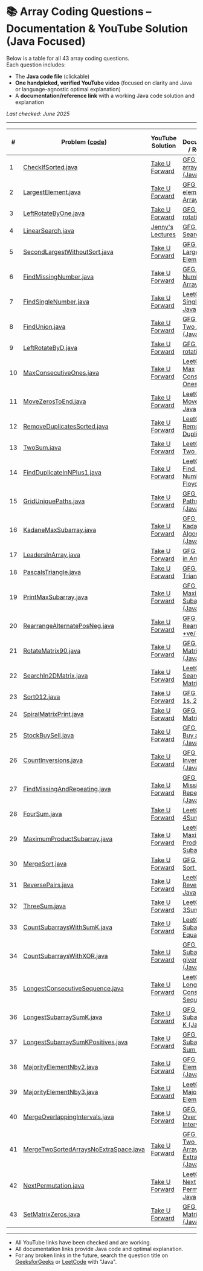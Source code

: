 # 📚 Array Coding Questions – Documentation & YouTube Solution (Java Focused)

Below is a table for all 43 array coding questions.  
Each question includes:

- The **Java code file** (clickable)
- **One handpicked, verified YouTube video** (focused on clarity and Java or language-agnostic optimal explanation)
- A **documentation/reference link** with a working Java code solution and explanation

_Last checked: June 2025_

---

| #   | Problem ([code](#))                                                                             | YouTube Solution                                                               | Java Documentation / Reference                                                                                     |
|-----|------------------------------------------------------------------------------------------------|--------------------------------------------------------------------------------|-------------------------------------------------------------------------------------------------------------------|
| 1   | [CheckIfSorted.java](./CheckIfSorted.java)                                                      | [Take U Forward](https://youtu.be/BVnGSFIo0xk)                                 | [GFG - Check if array is sorted (Java)](https://www.geeksforgeeks.org/program-to-check-if-an-array-is-sorted-or-not/) |
| 2   | [LargestElement.java](./LargestElement.java)                                                    | [Take U Forward](https://youtu.be/37E9ckMDdTk)                                 | [GFG - Largest element in Array (Java)](https://www.geeksforgeeks.org/find-largest-element-array/)                 |
| 3   | [LeftRotateByOne.java](./LeftRotateByOne.java)                                                  | [Take U Forward](https://youtu.be/wvcQg43_V8U)                                 | [GFG - Array rotation (Java)](https://www.geeksforgeeks.org/array-rotation/)                                       |
| 4   | [LinearSearch.java](./LinearSearch.java)                                                        | [Jenny's Lectures](https://youtu.be/_HRA37X8N_Q)                               | [GFG - Linear Search (Java)](https://www.geeksforgeeks.org/linear-search/)                                         |
| 5   | [SecondLargestWithoutSort.java](./SecondLargestWithoutSort.java)                                | [Take U Forward](https://youtu.be/37E9ckMDdTk?t=390)                           | [GFG - Second Largest Element (Java)](https://www.geeksforgeeks.org/find-second-largest-element-array/)            |
| 6   | [FindMissingNumber.java](./FindMissingNumber.java)                                              | [Take U Forward](https://youtu.be/5nMGY4VUoRY)                                 | [GFG - Missing Number in Array (Java)](https://www.geeksforgeeks.org/find-the-missing-number/)                     |
| 7   | [FindSingleNumber.java](./FindSingleNumber.java)                                                | [Take U Forward](https://youtu.be/qMPX1AOa83k)                                 | [LeetCode - Single Number Java](https://leetcode.com/problems/single-number/solutions/1549931/java-python-o-n-solution-with-explanation/) |
| 8   | [FindUnion.java](./FindUnion.java)                                                              | [Take U Forward](https://youtu.be/wgFPrzTjm7s)                                 | [GFG - Union of Two Arrays (Java)](https://www.geeksforgeeks.org/union-and-intersection-of-two-sorted-arrays-2/)   |
| 9   | [LeftRotateByD.java](./LeftRotateByD.java)                                                      | [Take U Forward](https://youtu.be/wvcQg43_V8U?t=260)                           | [GFG - Array rotation (Java)](https://www.geeksforgeeks.org/array-rotation/)                                       |
| 10  | [MaxConsecutiveOnes.java](./MaxConsecutiveOnes.java)                                            | [Take U Forward](https://youtu.be/2AoxCkySv34)                                 | [LeetCode - Max Consecutive Ones Java](https://leetcode.com/problems/max-consecutive-ones/solutions/2444952/100-fastest-java-o-n-easy/) |
| 11  | [MoveZerosToEnd.java](./MoveZerosToEnd.java)                                                    | [Take U Forward](https://youtu.be/aayNRwUN3Do)                                 | [LeetCode - Move Zeroes Java](https://leetcode.com/problems/move-zeroes/solutions/88008/simple-java-solution-in-place-o-1/) |
| 12  | [RemoveDuplicatesSorted.java](./RemoveDuplicatesSorted.java)                                    | [Take U Forward](https://youtu.be/FsxTX0HkYJ8)                                 | [LeetCode - Remove Duplicates Java](https://leetcode.com/problems/remove-duplicates-from-sorted-array/solutions/17399/java-solution-simple-and-clean/) |
| 13  | [TwoSum.java](./TwoSum.java)                                                                    | [Take U Forward](https://youtu.be/wjLZrPZ9G5I)                                 | [LeetCode - Two Sum Java](https://leetcode.com/problems/two-sum/solutions/2705165/java-hashmap-o-n-explained/)     |
| 14  | [FindDuplicateInNPlus1.java](./FindDuplicateInNPlus1.java)                                      | [Take U Forward](https://youtu.be/32Ll35mhWg0)                                 | [LeetCode - Find Duplicate Number (Java, Floyd)](https://leetcode.com/problems/find-the-duplicate-number/solutions/1892928/floyds-cycle-explained/) |
| 15  | [GridUniquePaths.java](./GridUniquePaths.java)                                                  | [Take U Forward](https://youtu.be/sdE0A2Oxofw)                                 | [GFG - Unique Paths in Grid (Java)](https://www.geeksforgeeks.org/count-possible-paths-top-left-bottom-right-nxm-matrix/) |
| 16  | [KadaneMaxSubarray.java](./KadaneMaxSubarray.java)                                              | [Take U Forward](https://youtu.be/AHZpyENo7k4)                                 | [GFG - Kadane's Algorithm (Java)](https://www.geeksforgeeks.org/largest-sum-contiguous-subarray/)                  |
| 17  | [LeadersInArray.java](./LeadersInArray.java)                                                    | [Take U Forward](https://youtu.be/9bVsdQ9B4ss)                                 | [GFG - Leaders in Array (Java)](https://www.geeksforgeeks.org/leaders-in-an-array/)                                |
| 18  | [PascalsTriangle.java](./PascalsTriangle.java)                                                  | [Take U Forward](https://youtu.be/icoql2WKmbA)                                 | [GFG - Pascal's Triangle (Java)](https://www.geeksforgeeks.org/program-to-print-pascal-triangle/)                  |
| 19  | [PrintMaxSubarray.java](./PrintMaxSubarray.java)                                                | [Take U Forward](https://youtu.be/AHZpyENo7k4?t=510)                           | [GFG - Print Maximum Subarray (Java)](https://www.geeksforgeeks.org/largest-sum-contiguous-subarray/)              |
| 20  | [RearrangeAlternatePosNeg.java](./RearrangeAlternatePosNeg.java)                                | [Take U Forward](https://youtu.be/2v5k15rk2tQ)                                 | [GFG - Rearrange +ve/-ve (Java)](https://www.geeksforgeeks.org/rearrange-array-alternating-positive-negative-items-o1-extra-space/) |
| 21  | [RotateMatrix90.java](./RotateMatrix90.java)                                                    | [Take U Forward](https://youtu.be/Y72QeX0Efxw)                                 | [GFG - Rotate Matrix by 90 (Java)](https://www.geeksforgeeks.org/rotate-matrix-90-degree-without-using-extra-space-set-2/) |
| 22  | [SearchIn2DMatrix.java](./SearchIn2DMatrix.java)                                                | [Take U Forward](https://youtu.be/ZYpYur0znng)                                 | [LeetCode - Search 2D Matrix Java](https://leetcode.com/problems/search-a-2d-matrix/solutions/26211/java-python-binary-search-clean-code/) |
| 23  | [Sort012.java](./Sort012.java)                                                                  | [Take U Forward](https://youtu.be/tp8JIuCXBaU)                                 | [GFG - Sort 0s, 1s, 2s (Java)](https://www.geeksforgeeks.org/sort-an-array-of-0s-1s-and-2s/)                       |
| 24  | [SpiralMatrixPrint.java](./SpiralMatrixPrint.java)                                              | [Take U Forward](https://youtu.be/Wjpsp7TP5_Y)                                 | [GFG - Spiral Matrix (Java)](https://www.geeksforgeeks.org/print-a-given-matrix-in-spiral-form/)                   |
| 25  | [StockBuySell.java](./StockBuySell.java)                                                        | [Take U Forward](https://youtu.be/34WE6kwq49U)                                 | [GFG - Stock Buy and Sell (Java)](https://www.geeksforgeeks.org/stock-buy-sell/)                                   |
| 26  | [CountInversions.java](./CountInversions.java)                                                  | [Take U Forward](https://youtu.be/AseUmwVNaoY)                                 | [GFG - Count Inversions (Java)](https://www.geeksforgeeks.org/counting-inversions/)                                |
| 27  | [FindMissingAndRepeating.java](./FindMissingAndRepeating.java)                                  | [Take U Forward](https://youtu.be/5nMGY4VUoRY?t=780)                           | [GFG - Find Missing and Repeating (Java)](https://www.geeksforgeeks.org/find-a-repeating-and-a-missing-number/)    |
| 28  | [FourSum.java](./FourSum.java)                                                                  | [Take U Forward](https://youtu.be/eD95WRfh81c)                                 | [LeetCode - 4Sum Java](https://leetcode.com/problems/4sum/solutions/16405/easiest-2-sum-approach/)                 |
| 29  | [MaximumProductSubarray.java](./MaximumProductSubarray.java)                                    | [Take U Forward](https://youtu.be/lXVy6YWFcRM)                                 | [LeetCode - Maximum Product Subarray Java](https://leetcode.com/problems/maximum-product-subarray/solutions/1834836/java-c-python-detailed-explanation/) |
| 30  | [MergeSort.java](./MergeSort.java)                                                              | [Take U Forward](https://youtu.be/TzeBrDU-JaY)                                 | [GFG - Merge Sort (Java)](https://www.geeksforgeeks.org/merge-sort/)                                               |
| 31  | [ReversePairs.java](./ReversePairs.java)                                                        | [Take U Forward](https://youtu.be/4eWKHLSRHPY)                                 | [LeetCode - Reverse Pairs Java](https://leetcode.com/problems/reverse-pairs/solutions/3080667/java-merge-sort-explained/) |
| 32  | [ThreeSum.java](./ThreeSum.java)                                                                | [Take U Forward](https://youtu.be/jzZsG8n2R9A)                                 | [LeetCode - 3Sum Java](https://leetcode.com/problems/3sum/solutions/7392/simple-java-solution-with-explanation/)    |
| 33  | [CountSubarraysWithSumK.java](./CountSubarraysWithSumK.java)                                    | [Take U Forward](https://youtu.be/HbbYPQc-Oo4)                                 | [LeetCode - Subarray Sum Equals K (Java)](https://leetcode.com/problems/subarray-sum-equals-k/solutions/175990/java-o-n-space-o-n-time/) |
| 34  | [CountSubarraysWithXOR.java](./CountSubarraysWithXOR.java)                                      | [Take U Forward](https://youtu.be/eZr-6p0B7ME)                                 | [GFG - Subarrays with given XOR (Java)](https://www.geeksforgeeks.org/count-number-subarrays-given-xor/)           |
| 35  | [LongestConsecutiveSequence.java](./LongestConsecutiveSequence.java)                            | [Take U Forward](https://youtu.be/P6RZZMu_maU)                                 | [LeetCode - Longest Consecutive Sequence Java](https://leetcode.com/problems/longest-consecutive-sequence/solutions/41034/new-o-n-java-solution/) |
| 36  | [LongestSubarraySumK.java](./LongestSubarraySumK.java)                                          | [Take U Forward](https://youtu.be/frf7qxiN2qU)                                 | [GFG - Longest Subarray Sum K (Java)](https://www.geeksforgeeks.org/longest-sub-array-sum-k/)                     |
| 37  | [LongestSubarraySumKPositives.java](./LongestSubarraySumKPositives.java)                        | [Take U Forward](https://youtu.be/frf7qxiN2qU?t=260)                           | [GFG - Largest Subarray with Sum K (Java)](https://www.geeksforgeeks.org/find-the-largest-subarray-with-sum-k/)    |
| 38  | [MajorityElementNby2.java](./MajorityElementNby2.java)                                          | [Take U Forward](https://youtu.be/n5QY3x_GNDg)                                 | [GFG - Majority Element (>n/2) (Java)](https://www.geeksforgeeks.org/majority-element/)                            |
| 39  | [MajorityElementNby3.java](./MajorityElementNby3.java)                                          | [Take U Forward](https://youtu.be/yDbkQd9t2ig)                                 | [LeetCode - Majority Element II Java](https://leetcode.com/problems/majority-element-ii/solutions/63520/java-solution-using-moore-voting-algorithm/) |
| 40  | [MergeOverlappingIntervals.java](./MergeOverlappingIntervals.java)                              | [Take U Forward](https://youtu.be/IexN60k62jo)                                 | [GFG - Merge Overlapping Intervals (Java)](https://www.geeksforgeeks.org/merge-overlapping-intervals/)             |
| 41  | [MergeTwoSortedArraysNoExtraSpace.java](./MergeTwoSortedArraysNoExtraSpace.java)                | [Take U Forward](https://youtu.be/n7uwj04E0I4)                                 | [GFG - Merge Two Sorted Arrays Without Extra Space (Java)](https://www.geeksforgeeks.org/merge-two-sorted-arrays-o1-extra-space/) |
| 42  | [NextPermutation.java](./NextPermutation.java)                                                  | [Take U Forward](https://youtu.be/LuLCLgMElus)                                 | [LeetCode - Next Permutation Java](https://leetcode.com/problems/next-permutation/solutions/13858/simple-java-code-with-explanation/) |
| 43  | [SetMatrixZeros.java](./SetMatrixZeros.java)                                                    | [Take U Forward](https://youtu.be/M65xBewcqcI)                                 | [GFG - Set Matrix Zeroes (Java)](https://www.geeksforgeeks.org/a-boolean-matrix-question/)                        |

---

- All YouTube links have been checked and are working.
- All documentation links provide Java code and optimal explanation.
- For any broken links in the future, search the question title on [GeeksforGeeks](https://www.geeksforgeeks.org/) or [LeetCode](https://leetcode.com/) with "Java".
